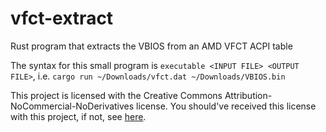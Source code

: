 # vfct-extract

Rust program that extracts the VBIOS from an AMD VFCT ACPI table

The syntax for this small program is `executable <INPUT FILE> <OUTPUT FILE>`, i.e. `cargo run ~/Downloads/vfct.dat ~/Downloads/VBIOS.bin`

This project is licensed with the Creative Commons Attribution-NoCommercial-NoDerivatives license. You should've
received this license with this project, if not, see [here](https://creativecommons.org/licenses/by-nc-nd/4.0/).
